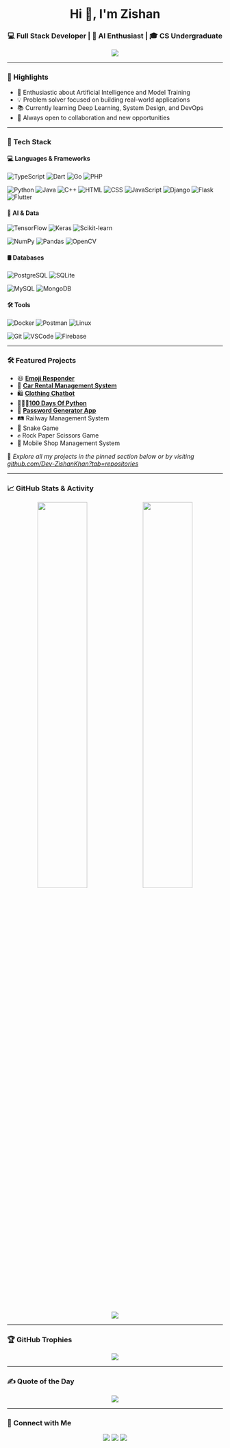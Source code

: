 <h1 align="center">Hi 👋, I'm Zishan</h1>
<h3 align="center">💻 Full Stack Developer | 🤖 AI Enthusiast | 🎓 CS Undergraduate</h3>

<p align="center">
  <img src="https://readme-typing-svg.herokuapp.com?font=Fira+Code&size=22&pause=1000&center=true&vCenter=true&width=500&lines=Welcome+to+my+GitHub!;Full+Stack+Developer+%7C+AI+Explorer;Passionate+about+learning+and+building" />
</p>

---

### 🚀 Highlights

- 🧠 Enthusiastic about Artificial Intelligence and Model Training
- 💡 Problem solver focused on building real-world applications
- 📚 Currently learning Deep Learning, System Design, and DevOps
- 🤝 Always open to collaboration and new opportunities

---

### 🔧 Tech Stack

#### 💻 Languages & Frameworks
![TypeScript](https://img.shields.io/badge/TypeScript-3178C6?style=flat&logo=typescript&logoColor=white)
![Dart](https://img.shields.io/badge/Dart-0175C2?style=flat&logo=dart&logoColor=white)
![Go](https://img.shields.io/badge/Go-00ADD8?style=flat&logo=go&logoColor=white)
![PHP](https://img.shields.io/badge/PHP-777BB4?style=flat&logo=php&logoColor=white)

![Python](https://img.shields.io/badge/Python-3776AB?style=flat&logo=python&logoColor=white)
![Java](https://img.shields.io/badge/Java-007396?style=flat&logo=java&logoColor=white)
![C++](https://img.shields.io/badge/C++-00599C?style=flat&logo=cplusplus&logoColor=white)
![HTML](https://img.shields.io/badge/HTML5-E34F26?style=flat&logo=html&logoColor=white)
![CSS](https://img.shields.io/badge/CSS3-1572B6?style=flat&logo=css&logoColor=white)
![JavaScript](https://img.shields.io/badge/JavaScript-F7DF1E?style=flat&logo=javascript&logoColor=black)
![Django](https://img.shields.io/badge/Django-092E20?style=flat&logo=django&logoColor=white)
![Flask](https://img.shields.io/badge/Flask-000000?style=flat&logo=flask&logoColor=white)
![Flutter](https://img.shields.io/badge/Flutter-02569B?style=flat&logo=flutter&logoColor=white)

#### 🧠 AI & Data
![TensorFlow](https://img.shields.io/badge/TensorFlow-FF6F00?style=flat&logo=tensorflow&logoColor=white)
![Keras](https://img.shields.io/badge/Keras-D00000?style=flat&logo=keras&logoColor=white)
![Scikit-learn](https://img.shields.io/badge/Scikit--learn-F7931E?style=flat&logo=scikit-learn&logoColor=white)

![NumPy](https://img.shields.io/badge/NumPy-013243?style=flat&logo=numpy)
![Pandas](https://img.shields.io/badge/Pandas-150458?style=flat&logo=pandas&logoColor=white)
![OpenCV](https://img.shields.io/badge/OpenCV-5C3EE8?style=flat&logo=opencv)

#### 🛢️ Databases
![PostgreSQL](https://img.shields.io/badge/PostgreSQL-336791?style=flat&logo=postgresql&logoColor=white)
![SQLite](https://img.shields.io/badge/SQLite-003B57?style=flat&logo=sqlite&logoColor=white)

![MySQL](https://img.shields.io/badge/MySQL-4479A1?style=flat&logo=mysql&logoColor=white)
![MongoDB](https://img.shields.io/badge/MongoDB-47A248?style=flat&logo=mongodb&logoColor=white)

#### 🛠️ Tools
![Docker](https://img.shields.io/badge/Docker-2496ED?style=flat&logo=docker&logoColor=white)
![Postman](https://img.shields.io/badge/Postman-FF6C37?style=flat&logo=postman&logoColor=white)
![Linux](https://img.shields.io/badge/Linux-FCC624?style=flat&logo=linux&logoColor=black)

![Git](https://img.shields.io/badge/Git-F05032?style=flat&logo=git)
![VSCode](https://img.shields.io/badge/VS%20Code-007ACC?style=flat&logo=visual-studio-code)
![Firebase](https://img.shields.io/badge/Firebase-FFCA28?style=flat&logo=firebase)

---

### 🛠️ Featured Projects

- 😃 [**Emoji Responder**](https://github.com/Dev-ZishanKhan/Emoji-Responder)
- 🚗 [**Car Rental Management System**](https://github.com/Dev-ZishanKhan/Car-Rental-System-GUI)  
- 🛍️ [**Clothing Chatbot**](https://github.com/Dev-ZishanKhan/Clothing-Chatbot)
- 👩🏻‍💻[**100 Days Of Python**](https://github.com/Dev-ZishanKhan/100-Days-Of-Python)
- 🔐 [**Password Generator App**](https://github.com/Dev-ZishanKhan/password-generator)
- 🛤️ Railway Management System
- 🐍 Snake Game  
- ✊ Rock Paper Scissors Game  
- 📱 Mobile Shop Management System  

📌 _Explore all my projects in the pinned section below or by visiting [github.com/Dev-ZishanKhan?tab=repositories](https://github.com/Dev-ZishanKhan?tab=repositories)_

---

### 📈 GitHub Stats & Activity

<p align="center">
  <img width="48%" src="https://github-readme-stats.vercel.app/api?username=Dev-ZishanKhan&show_icons=true&theme=tokyonight" />
  <img width="48%" src="https://github-readme-streak-stats.herokuapp.com/?user=Dev-ZishanKhan&theme=tokyonight" />
</p>

<p align="center">
  <img src="https://github-profile-summary-cards.vercel.app/api/cards/profile-details?username=Dev-ZishanKhan&theme=tokyonight" />
</p>

---

### 🏆 GitHub Trophies

<p align="center">
  <img src="https://github-profile-trophy.vercel.app/?username=Dev-ZishanKhan&theme=tokyonight&column=7&no-frame=true"/>
</p>

---

### ✍️ Quote of the Day

<p align="center">
  <img src="https://quotes-github-readme.vercel.app/api?type=horizontal&theme=tokyonight" />
</p>

---

### 🤝 Connect with Me

<p align="center">
  <a href="mailto:zishancoderxx@gmail.com"><img src="https://img.shields.io/badge/Gmail-D14836?style=for-the-badge&logo=gmail&logoColor=white"></a>
  <a href="https://linkedin.com/in/zishan-coderx-048483370"><img src="https://img.shields.io/badge/LinkedIn-blue?style=for-the-badge&logo=linkedin&logoColor=white"></a>
  <a href="https://github.com/Dev-ZishanKhan"><img src="https://img.shields.io/badge/GitHub-000?style=for-the-badge&logo=github&logoColor=white"></a>
</p>
